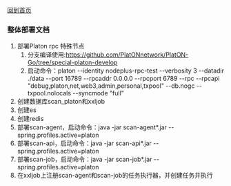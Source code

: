 [回到首页](../../README.md)
### 整体部署文档
1. 部署Platon rpc 特殊节点 
   1. 分支编译使用:https://github.com/PlatONnetwork/PlatON-Go/tree/special-platon-develop 
   2. 启动命令：platon --identity nodeplus-rpc-test --verbosity 3 --datadir ./data --port 16789 --rpcaddr 0.0.0.0 --rpcport 6789 --rpc --rpcapi "debug,platon,net,web3,admin,personal,txpool"  --db.nogc --txpool.nolocals --syncmode "full"
2. 创建数据库scan_platon和xxljob
3. 创建es
4. 创建redis
5. 部署scan-agent，启动命令：java -jar scan-agent*.jar --spring.profiles.active=platon
6. 部署scan-api，启动命令：java -jar scan-api*.jar --spring.profiles.active=platon
7. 部署scan-job，启动命令：java -jar scan-job*.jar --spring.profiles.active=platon
8. 在xxljob上注册scan-agent和scan-job的任务执行器，并创建任务并执行
